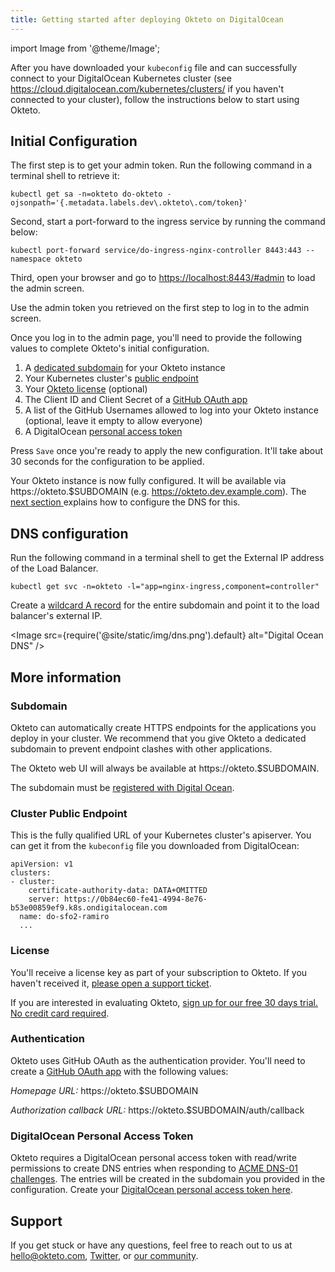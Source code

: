 ```yaml
---
title: Getting started after deploying Okteto on DigitalOcean
---
```


import Image from '@theme/Image';

After you have downloaded your `kubeconfig` file and can successfully connect to your DigitalOcean Kubernetes cluster (see https://cloud.digitalocean.com/kubernetes/clusters/ if you haven't connected to your cluster), follow the instructions below to start using Okteto.

## Initial Configuration

The first step is to get your admin token. Run the following command in a terminal shell to retrieve it:

```console
kubectl get sa -n=okteto do-okteto -ojsonpath='{.metadata.labels.dev\.okteto\.com/token}'
```

Second, start a port-forward to the ingress service by running the command below:

```console
kubectl port-forward service/do-ingress-nginx-controller 8443:443 --namespace okteto
```

Third, open your browser and go to [https://localhost:8443/#admin](https://localhost:8443/#admin) to load the admin screen.

Use the admin token you retrieved on the first step to log in to the admin screen.

Once you log in to the admin page, you'll need to provide the following values to complete Okteto's initial configuration.

1. A [dedicated subdomain](#Subdomain) for your Okteto instance
1. Your Kubernetes cluster's [public endpoint](#Cluster-Public-Endpoint)
1. Your [Okteto license](#License) (optional)
1. The Client ID and Client Secret of a [GitHub OAuth app](#Authentication)
1. A list of the GitHub Usernames allowed to log into your Okteto instance (optional, leave it empty to allow everyone)
1. A DigitalOcean [personal access token](#Personal-Access-Token)

Press `Save` once you're ready to apply the new configuration. It'll take about 30 seconds for the configuration to be applied.

Your Okteto instance is now fully configured. It will be available via https://okteto.$SUBDOMAIN (e.g. https://okteto.dev.example.com). The [next section ](#DNS-configuration) explains how to configure the DNS for this.

## DNS configuration

Run the following command in a terminal shell to get the External IP address of the Load Balancer.

```console
kubectl get svc -n=okteto -l="app=nginx-ingress,component=controller"
```

Create a [wildcard A record](https://cloud.digitalocean.com/networking/domains) for the entire subdomain and point it to the load balancer's external IP.

<Image src={require('@site/static/img/dns.png').default} alt="Digital Ocean DNS" />

## More information

### Subdomain

Okteto can automatically create HTTPS endpoints for the applications you deploy in your cluster. We recommend that you give Okteto a dedicated subdomain to prevent endpoint clashes with other applications.

The Okteto web UI will always be available at https://okteto.$SUBDOMAIN.

The subdomain must be [registered with Digital Ocean](https://www.digitalocean.com/docs/networking/dns/how-to/add-domains/).

### Cluster Public Endpoint

This is the fully qualified URL of your Kubernetes cluster's apiserver. You can get it from the `kubeconfig` file you downloaded from DigitalOcean:

```
apiVersion: v1
clusters:
- cluster:
    certificate-authority-data: DATA+OMITTED
    server: https://0b84ec60-fe41-4994-8e76-b53e00859ef9.k8s.ondigitalocean.com
  name: do-sfo2-ramiro
  ...
```

### License

You'll receive a license key as part of your subscription to Okteto. If you haven't received it, [please open a support ticket](https://okteto.com/support).

If you are interested in evaluating Okteto, [sign up for our free 30 days trial. No credit card required](https://www.okteto.com/free-trial/).

### Authentication

Okteto uses GitHub OAuth as the authentication provider. You'll need to create a [GitHub OAuth app](https://developer.github.com/apps/building-oauth-apps/creating-an-oauth-app/) with the following values:

_Homepage URL:_
https://okteto.$SUBDOMAIN

_Authorization callback URL:_
https://okteto.$SUBDOMAIN/auth/callback

### DigitalOcean Personal Access Token

Okteto requires a DigitalOcean personal access token with read/write permissions to create DNS entries when responding to [ACME DNS-01 challenges](https://letsencrypt.org/docs/challenge-types/#dns-01-challenge). The entries will be created in the subdomain you provided in the configuration. Create your [DigitalOcean personal access token here](https://cloud.digitalocean.com/account/api/tokens).

## Support

If you get stuck or have any questions, feel free to reach out to us at hello@okteto.com, [Twitter](https://twitter.com/oktetohq), or [our community](https://community.okteto.com/).
